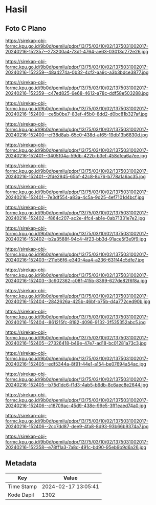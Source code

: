 # Hasil

## Foto C Plano

https://sirekap-obj-formc.kpu.go.id/9b0d/pemilu/pdpr/13/75/03/10/02/1375031002017-20240216-152357--273200a4-73df-4764-ae63-03013c272e26.jpg

https://sirekap-obj-formc.kpu.go.id/9b0d/pemilu/pdpr/13/75/03/10/02/1375031002017-20240216-152359--48a4274a-0b32-4cf2-aa9c-a3b3bdce3877.jpg

https://sirekap-obj-formc.kpu.go.id/9b0d/pemilu/pdpr/13/75/03/10/02/1375031002017-20240216-152359--c47ed825-6e68-4612-a78c-ddf58e503288.jpg

https://sirekap-obj-formc.kpu.go.id/9b0d/pemilu/pdpr/13/75/03/10/02/1375031002017-20240216-152400--ce5b0be7-83ef-45b0-8dd2-d0bc81b327af.jpg

https://sirekap-obj-formc.kpu.go.id/9b0d/pemilu/pdpr/13/75/03/10/02/1375031002017-20240216-152400--cf38d8ab-65c0-438d-af65-19db13b6830d.jpg

https://sirekap-obj-formc.kpu.go.id/9b0d/pemilu/pdpr/13/75/03/10/02/1375031002017-20240216-152401--3405104a-59db-422b-b3ef-458dfea6a7ee.jpg

https://sirekap-obj-formc.kpu.go.id/9b0d/pemilu/pdpr/13/75/03/10/02/1375031002017-20240216-152401--2fde2945-65bf-42c8-8c76-b778a1a6ac35.jpg

https://sirekap-obj-formc.kpu.go.id/9b0d/pemilu/pdpr/13/75/03/10/02/1375031002017-20240216-152401--7e3df554-a83a-4c5a-9d25-4ef7101d4bcf.jpg

https://sirekap-obj-formc.kpu.go.id/9b0d/pemilu/pdpr/13/75/03/10/02/1375031002017-20240216-152402--f864c207-ac2e-4fc4-ab1e-0ab71331e7e2.jpg

https://sirekap-obj-formc.kpu.go.id/9b0d/pemilu/pdpr/13/75/03/10/02/1375031002017-20240216-152402--b2a3588f-94c4-4f23-bb3d-91ace5f3e9f9.jpg

https://sirekap-obj-formc.kpu.go.id/9b0d/pemilu/pdpr/13/75/03/10/02/1375031002017-20240216-152403--211e56f6-e340-4aa4-a236-631f44c5dfe7.jpg

https://sirekap-obj-formc.kpu.go.id/9b0d/pemilu/pdpr/13/75/03/10/02/1375031002017-20240216-152403--3c902362-c08f-415b-8399-627de82f6f8a.jpg

https://sirekap-obj-formc.kpu.go.id/9b0d/pemilu/pdpr/13/75/03/10/02/1375031002017-20240216-152404--2842626a-425b-46bf-b75b-d4a772ced90b.jpg

https://sirekap-obj-formc.kpu.go.id/9b0d/pemilu/pdpr/13/75/03/10/02/1375031002017-20240216-152404--861215fc-8182-4096-9132-3f535352abc5.jpg

https://sirekap-obj-formc.kpu.go.id/9b0d/pemilu/pdpr/13/75/03/10/02/1375031002017-20240216-152405--27326418-b49e-47e7-ad18-bc01281a73c3.jpg

https://sirekap-obj-formc.kpu.go.id/9b0d/pemilu/pdpr/13/75/03/10/02/1375031002017-20240216-152405--edf5344a-8f91-44e1-a154-be07694a54ac.jpg

https://sirekap-obj-formc.kpu.go.id/9b0d/pemilu/pdpr/13/75/03/10/02/1375031002017-20240216-152405--b75d1dc6-f1d3-4ab5-b6db-8c6aec8e2644.jpg

https://sirekap-obj-formc.kpu.go.id/9b0d/pemilu/pdpr/13/75/03/10/02/1375031002017-20240216-152406--c18709ac-45d9-438e-99e5-3ff1eaed74a0.jpg

https://sirekap-obj-formc.kpu.go.id/9b0d/pemilu/pdpr/13/75/03/10/02/1375031002017-20240216-152406--2cc7dd87-dee9-4fa8-8d93-93b66b9374a7.jpg

https://sirekap-obj-formc.kpu.go.id/9b0d/pemilu/pdpr/13/75/03/10/02/1375031002017-20240216-152358--e78ff1a3-7a8d-491c-bd90-95eb9b9d6a26.jpg


## Metadata

| Key        | Value               |
| ---------- | ------------------- |
| Time Stamp | 2024-02-17 13:05:41 |
| Kode Dapil | 1302                |



